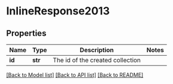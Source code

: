 # InlineResponse2013

## Properties
Name | Type | Description | Notes
------------ | ------------- | ------------- | -------------
**id** | **str** | The id of the created collection | 

[[Back to Model list]](../README.md#documentation-for-models) [[Back to API list]](../README.md#documentation-for-api-endpoints) [[Back to README]](../README.md)


